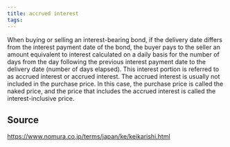 ```yaml
---
title: accrued interest
tags: 
---
```


When buying or selling an interest-bearing bond, if the delivery date differs from the interest payment date of the bond, the buyer pays to the seller an amount equivalent to interest calculated on a daily basis for the number of days from the day following the previous interest payment date to the delivery date (number of days elapsed). This interest portion is referred to as accrued interest or accrued interest. The accrued interest is usually not included in the purchase price. In this case, the purchase price is called the naked price, and the price that includes the accrued interest is called the interest-inclusive price.

## Source
https://www.nomura.co.jp/terms/japan/ke/keikarishi.html